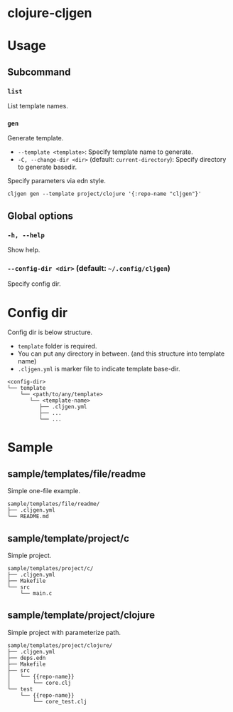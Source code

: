 # clojure-cljgen

# Usage
## Subcommand
### `list`
List template names.

### `gen`
Generate template.

- `--template <template>`: Specify template name to generate.
- `-C, --change-dir <dir>` (default: `current-directory`): Specify directory to generate basedir.

Specify parameters via edn style.
```
cljgen gen --template project/clojure '{:repo-name "cljgen"}'
```

## Global options
### `-h, --help`
Show help.

### `--config-dir <dir>` (default: `~/.config/cljgen`)
Specify config dir.

# Config dir
Config dir is below structure.

- `template` folder is required.
- You can put any directory in between. (and this structure into template name)
- `.cljgen.yml` is marker file to indicate template base-dir.
```
<config-dir>
└── template
    └── <path/to/any/template>
       └── <template-name>
          ├── .cljgen.yml
          ├── ...
          └── ...
```

# Sample
## sample/templates/file/readme
Simple one-file example.
```
sample/templates/file/readme/
├── .cljgen.yml
└── README.md
```

## sample/template/project/c
Simple project.
```
sample/templates/project/c/
├── .cljgen.yml
├── Makefile
└── src
    └── main.c
```

## sample/template/project/clojure
Simple project with parameterize path.
```
sample/templates/project/clojure/
├── .cljgen.yml
├── deps.edn
├── Makefile
├── src
│   └── {{repo-name}}
│       └── core.clj
└── test
    └── {{repo-name}}
        └── core_test.clj
```

